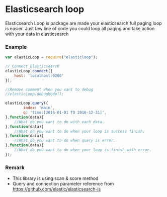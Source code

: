 # Elasticsearch loop


Elasticsearch Loop is package are made your elasticsearch full paging loop is easier. Just few line of code you could loop all paging and take action with your data in elasticsearch

### Example

```javascript
var elasticLoop = require("elasticloop");

// Connect Elasticsearch 
elasticLoop.connect({
    host: 'localhost:9200'
});

//Remove comment when you want to debug
//elasticLoop.debugMode();

elasticLoop.query({
        index: 'main',
        q: 'time:[2016-01-01 TO 2016-12-31]',
},function(data){
    //What do you want to do with each data.
},function(data){
    //What do you want to do when your loop is success finish.
},function(data){
    //What do you want to do when query is error.
},function(data){
    //What do you want to do when your loop is finish with error.
});

```

### Remark
* This library is using scan & score method
* Query and connection parameter reference from https://github.com/elastic/elasticsearch-js
